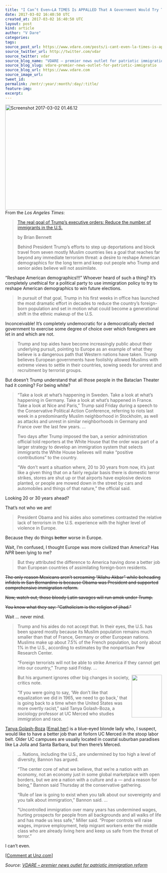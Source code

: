 ```yaml
---
title: "I Can’t Even–LA TIMES Is APPALLED That A Government Would Try To Change Demographics Through Immigration Policy"
date: 2017-03-02 16:40:50 UTC
created_at: 2017-03-02 16:40:50 UTC
layout: post
kind: article
author: "V Dare"
categories: 
tags: 
source_post_url: https://www.vdare.com/posts/i-cant-even-la-times-is-appalled-that-a-government-would-try-to-change-demographics-through-immigration-policy
source_twitter_url: http://twitter.com/vdar
source_twitter: vdar
source_blog_name: "VDARE – premier news outlet for patriotic immigration reform"
source_blog_slug: vdare-premier-news-outlet-for-patriotic-immigratio
source_blog_url: https://www.vdare.com
source_image_url: 
tweet_id:
permalink: /mntr/:year/:month/:day/:title/
feature-img: 
excerpt:
---
```

<div class="pf-content"><div class="entry">
<article class="section"><a title="https://twitter.com/latimes/status/836568269872058369" href="https://twitter.com/latimes/status/836568269872058369"><img class="alignnone size-full wp-image-79576" src="http://www.unzcloud.com/wp-content/uploads/2017/03/Screenshot-2017-03-02-01.46.12.png" alt="Screenshot 2017-03-02 01.46.12" width="570" height="338"></a><a id="xlink_1_1" class="xlink" title="Anchor Link to This Paragraph" href="http://www.unz.com/isteve/i-cant-even/#xlink_1_1" name="xlink_1_1"></a>From the <em>Los Angeles Times</em>:<p></p>
<blockquote><p><a id="xlink_1_2" class="xlink" title="Anchor Link to This Paragraph" href="http://www.unz.com/isteve/i-cant-even/#xlink_1_2" name="xlink_1_2"></a> <a title="http://www.latimes.com/politics/la-na-pol-trump-foreigners-20170228-story.html" href="http://www.latimes.com/politics/la-na-pol-trump-foreigners-20170228-story.html">The real goal of Trump’s executive orders: Reduce the number of immigrants in the U.S.</a></p>
<p><a id="xlink_1_3" class="xlink" title="Anchor Link to This Paragraph" href="http://www.unz.com/isteve/i-cant-even/#xlink_1_3" name="xlink_1_3"></a>by Brian Bennett</p>
<p><a id="xlink_1_4" class="xlink" title="Anchor Link to This Paragraph" href="http://www.unz.com/isteve/i-cant-even/#xlink_1_4" name="xlink_1_4"></a>Behind President Trump’s efforts to step up deportations and block travel from seven mostly Muslim countries lies a goal that reaches far beyond any immediate terrorism threat: a desire to reshape American demographics for the long term and keep out people who Trump and senior aides believe will not assimilate.</p></blockquote>
<p><a id="xlink_1_5" class="xlink" title="Anchor Link to This Paragraph" href="http://www.unz.com/isteve/i-cant-even/#xlink_1_5" name="xlink_1_5"></a>“Reshape American demographics!!!” Whoever heard of such a thing? It’s completely unethical for a political party to use immigration policy to try to reshape American demographics to win future elections.</p>
<blockquote><p><a id="xlink_1_6" class="xlink" title="Anchor Link to This Paragraph" href="http://www.unz.com/isteve/i-cant-even/#xlink_1_6" name="xlink_1_6"></a> In pursuit of that goal, Trump in his first weeks in office has launched the most dramatic effort in decades to reduce the country’s foreign-born population and set in motion what could become a generational shift in the ethnic makeup of the U.S.</p></blockquote>
<p><a id="xlink_1_7" class="xlink" title="Anchor Link to This Paragraph" href="http://www.unz.com/isteve/i-cant-even/#xlink_1_7" name="xlink_1_7"></a>Inconceivable! It’s completely undemocratic for a democratically elected government to exercise some degree of choice over which foreigners are let in and which are not.</p>
<blockquote><p><a id="xlink_1_8" class="xlink" title="Anchor Link to This Paragraph" href="http://www.unz.com/isteve/i-cant-even/#xlink_1_8" name="xlink_1_8"></a> Trump and top aides have become increasingly public about their underlying pursuit, pointing to Europe as an example of what they believe is a dangerous path that Western nations have taken. Trump believes European governments have foolishly allowed Muslims with extreme views to settle in their countries, sowing seeds for unrest and recruitment by terrorist groups.</p></blockquote>
<p><a id="xlink_1_9" class="xlink" title="Anchor Link to This Paragraph" href="http://www.unz.com/isteve/i-cant-even/#xlink_1_9" name="xlink_1_9"></a>But doesn’t Trump understand that all those people in the Bataclan Theater had it coming? For being white?</p>
<blockquote><p><a id="xlink_1_10" class="xlink" title="Anchor Link to This Paragraph" href="http://www.unz.com/isteve/i-cant-even/#xlink_1_10" name="xlink_1_10"></a> “Take a look at what’s happening in Sweden. Take a look at what’s happening in Germany. Take a look at what’s happened in France. Take a look at Nice and Paris,” Trump said Friday during a speech to the Conservative Political Action Conference, referring to riots last week in a predominantly Muslim neighborhood in Stockholm, as well as attacks and unrest in similar neighborhoods in Germany and France over the last few years. …</p>
<p><a id="xlink_1_11" class="xlink" title="Anchor Link to This Paragraph" href="http://www.unz.com/isteve/i-cant-even/#xlink_1_11" name="xlink_1_11"></a>Two days after Trump imposed the ban, a senior administration official told reporters at the White House that the order was part of a larger strategy to develop an immigration system that selects immigrants the White House believes will make “positive contributions” to the country.</p>
<p><a id="xlink_1_12" class="xlink" title="Anchor Link to This Paragraph" href="http://www.unz.com/isteve/i-cant-even/#xlink_1_12" name="xlink_1_12"></a>“We don’t want a situation where, 20 to 30 years from now, it’s just like a given thing that on a fairly regular basis there is domestic terror strikes, stores are shut up or that airports have explosive devices planted, or people are mowed down in the street by cars and automobiles and things of that nature,” the official said.</p></blockquote>
<p><a id="xlink_1_13" class="xlink" title="Anchor Link to This Paragraph" href="http://www.unz.com/isteve/i-cant-even/#xlink_1_13" name="xlink_1_13"></a>Looking 20 or 30 years ahead?</p>
<p><a id="xlink_1_14" class="xlink" title="Anchor Link to This Paragraph" href="http://www.unz.com/isteve/i-cant-even/#xlink_1_14" name="xlink_1_14"></a>That’s not who we are!</p>
<blockquote><p><a id="xlink_1_15" class="xlink" title="Anchor Link to This Paragraph" href="http://www.unz.com/isteve/i-cant-even/#xlink_1_15" name="xlink_1_15"></a> President Obama and his aides also sometimes contrasted the relative lack of terrorism in the U.S. experience with the higher level of violence in Europe.</p><div id="57966237cc52c74a5e1363c4" class="vdb_player vdb_57966237cc52c74a5e1363c456bcd17ce4b018167fea5539">    </div></blockquote>
<p><a id="xlink_1_16" class="xlink" title="Anchor Link to This Paragraph" href="http://www.unz.com/isteve/i-cant-even/#xlink_1_16" name="xlink_1_16"></a>Because they do things <del>better</del> worse in Europe.</p>
<p><a id="xlink_1_17" class="xlink" title="Anchor Link to This Paragraph" href="http://www.unz.com/isteve/i-cant-even/#xlink_1_17" name="xlink_1_17"></a>Wait, I’m confused, I thought Europe was more civilized than America? Has <em>NPR</em> been lying to me?</p>
<blockquote><p><a id="xlink_1_18" class="xlink" title="Anchor Link to This Paragraph" href="http://www.unz.com/isteve/i-cant-even/#xlink_1_18" name="xlink_1_18"></a> But they attributed the difference to America having done a better job than European countries of assimilating foreign-born residents.</p></blockquote>
<p><a id="xlink_1_19" class="xlink" title="Anchor Link to This Paragraph" href="http://www.unz.com/isteve/i-cant-even/#xlink_1_19" name="xlink_1_19"></a><del>The only reason Mexicans aren’t screaming “Allahu Akbar” while beheading infidels in San Bernardino is because Obama was President and supported comprehensive immigration reform. </del></p>
<p><a id="xlink_1_20" class="xlink" title="Anchor Link to This Paragraph" href="http://www.unz.com/isteve/i-cant-even/#xlink_1_20" name="xlink_1_20"></a><del>Now, watch out, those bloody Latin savages will run amok under Trump.</del></p>
<p><a id="xlink_1_21" class="xlink" title="Anchor Link to This Paragraph" href="http://www.unz.com/isteve/i-cant-even/#xlink_1_21" name="xlink_1_21"></a><del>You know what they say: “Catholicism is the religion of jihad.”</del></p>
<p><a id="xlink_1_22" class="xlink" title="Anchor Link to This Paragraph" href="http://www.unz.com/isteve/i-cant-even/#xlink_1_22" name="xlink_1_22"></a>Wait … never mind.</p>
<blockquote><p><a id="xlink_1_23" class="xlink" title="Anchor Link to This Paragraph" href="http://www.unz.com/isteve/i-cant-even/#xlink_1_23" name="xlink_1_23"></a> Trump and his aides do not accept that. In their eyes, the U.S. has been spared mostly because its Muslim population remains much smaller than that of France, Germany or other European nations. Muslims make up about 7.5% of the French population, but only about 1% in the U.S., according to estimates by the nonpartisan Pew Research Center.</p>
<p><a id="xlink_1_24" class="xlink" title="Anchor Link to This Paragraph" href="http://www.unz.com/isteve/i-cant-even/#xlink_1_24" name="xlink_1_24"></a>“Foreign terrorists will not be able to strike America if they cannot get into our country,” Trump said Friday. …</p>
<p><a id="xlink_1_25" class="xlink" title="Anchor Link to This Paragraph" href="http://www.unz.com/isteve/i-cant-even/#xlink_1_25" name="xlink_1_25"></a><img class="alignright" src="http://radprof.weebly.com/uploads/4/6/9/6/4696967/5485435.jpg" alt="" width="97" height="137" align="right">But his argument ignores other big changes in society, critics note.</p>
<p><a id="xlink_1_26" class="xlink" title="Anchor Link to This Paragraph" href="http://www.unz.com/isteve/i-cant-even/#xlink_1_26" name="xlink_1_26"></a>“If you were going to say, ‘We don’t like that equalization we did in 1965, we need to go back,’ that is going back to a time when the United States was more overtly racist,” said Tanya Golash-Boza, a sociology professor at UC Merced who studies immigration and race.</p></blockquote>
<p><a id="xlink_1_27" class="xlink" title="Anchor Link to This Paragraph" href="http://www.unz.com/isteve/i-cant-even/#xlink_1_27" name="xlink_1_27"></a><a title="http://radprof.weebly.com/" href="http://radprof.weebly.com/">Tanya Golash-Boza</a> [<a href="mailto:tgolash-boza@ucmerced.edu">Email her</a>] is a blue-eyed blonde lady who, I suspect, would like to have a better job than at forlorn UC Merced in the stoop labor belt. Older UC campuses are usually located in coastal suburban paradises like La Jolla and Santa Barbara, but then there’s Merced.</p>
<blockquote><p><a id="xlink_1_28" class="xlink" title="Anchor Link to This Paragraph" href="http://www.unz.com/isteve/i-cant-even/#xlink_1_28" name="xlink_1_28"></a> … Nations, including the U.S., are undermined by too high a level of diversity, Bannon has argued.</p>
<p><a id="xlink_1_29" class="xlink" title="Anchor Link to This Paragraph" href="http://www.unz.com/isteve/i-cant-even/#xlink_1_29" name="xlink_1_29"></a>“The center core of what we believe, that we’re a nation with an economy, not an economy just in some global marketplace with open borders, but we are a nation with a culture and a — and a reason for being,” Bannon said Thursday at the conservative gathering.</p>
<p><a id="xlink_1_30" class="xlink" title="Anchor Link to This Paragraph" href="http://www.unz.com/isteve/i-cant-even/#xlink_1_30" name="xlink_1_30"></a>“Rule of law is going to exist when you talk about our sovereignty and you talk about immigration,” Bannon said. …</p>
<p><a id="xlink_1_31" class="xlink" title="Anchor Link to This Paragraph" href="http://www.unz.com/isteve/i-cant-even/#xlink_1_31" name="xlink_1_31"></a>“Uncontrolled immigration over many years has undermined wages, hurting prospects for people from all backgrounds and all walks of life and has made us less safe,” Miller said. “Proper controls will raise wages, improve employment, help migrant workers enter the middle class who are already living here and keep us safe from the threat of terror.”</p></blockquote>
<p><a id="xlink_1_32" class="xlink" title="Anchor Link to This Paragraph" href="http://www.unz.com/isteve/i-cant-even/#xlink_1_32" name="xlink_1_32"></a>I can’t even.</p>
<p>[<a href="http://www.unz.com/isteve/i-cant-even/">Comment at Unz.com</a>]</p>
</article>
</div>
</div><div class="">
    <i>Source: <a href="https://www.vdare.com">VDARE – premier news outlet for patriotic immigration reform</a></i>
</div>

